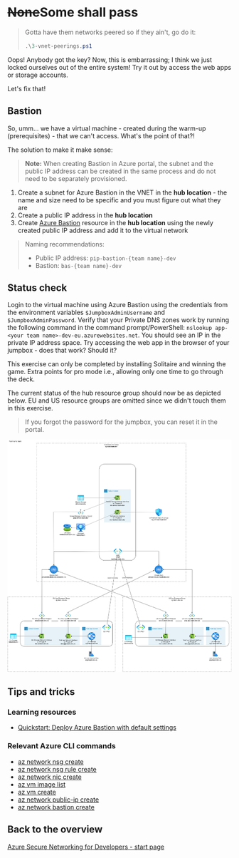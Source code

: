 <!-- markdownlint-disable MD033 -->
# <strike>None</strike>Some shall pass
<!-- markdownlint-enable MD033 -->

> Gotta have them networks peered so if they ain't, go do it:
>
> ```ps1
> .\3-vnet-peerings.ps1
> ```

Oops! Anybody got the key? Now, this is embarrassing; I think we just locked ourselves out of the entire system! Try it out by access the web apps or storage accounts.

Let's fix that!

## Bastion

So, umm... we have a virtual machine - created during the warm-up (prerequisites) - that we can't access. What's the point of that?!

The solution to make it make sense:

> **Note:** When creating Bastion in Azure portal, the subnet and the public IP address can be created in the same process and do not need to be separately provisioned.

1. Create a subnet for Azure Bastion in the VNET in the **hub location** - the name and size need to be specific and you must figure out what they are
1. Create a public IP address in the **hub location**
1. Create [Azure Bastion](https://learn.microsoft.com/azure/bastion/bastion-overview) resource in the **hub location** using the newly created public IP address and add it to the virtual network

> Naming recommendations:
>
> * Public IP address: `pip-bastion-{team name}-dev`
> * Bastion: `bas-{team name}-dev`

## Status check

Login to the virtual machine using Azure Bastion using the credentials from the environment variables `$JumpboxAdminUsername` and `$JumpboxAdminPassword`. Verify that your Private DNS zones work by running the following command in the command prompt/PowerShell: `nslookup app-<your team name>-dev-eu.azurewebsites.net`. You should see an IP in the private IP address space. Try accessing the web app in the browser of your jumpbox - does that work? Should it?

This exercise can only be completed by installing Solitaire and winning the game. Extra points for pro mode i.e., allowing only one time to go through the deck.

The current status of the hub resource group should now be as depicted below. EU and US resource groups are omitted since we didn't touch them in this exercise.

> If you forgot the password for the jumpbox, you can reset it in the portal.

![3](../../assets/3-architecture.drawio.png)

## Tips and tricks

### Learning resources

* [Quickstart: Deploy Azure Bastion with default settings](https://learn.microsoft.com/azure/bastion/quickstart-host-portal)

### Relevant Azure CLI commands

* [az network nsg create](https://learn.microsoft.com/cli/azure/network/nsg?view=azure-cli-latest#az-network-nsg-create)
* [az network nsg rule create](https://learn.microsoft.com/cli/azure/network/nsg/rule?view=azure-cli-latest#az-network-nsg-rule-create)
* [az network nic create](https://learn.microsoft.com/cli/azure/network/nic?view=azure-cli-latest#az-network-nic-create)
* [az vm image list](https://learn.microsoft.com/cli/azure/vm/image?view=azure-cli-latest#az-vm-image-list)
* [az vm create](https://learn.microsoft.com/cli/azure/vm?view=azure-cli-latest#az-vm-create)
* [az network public-ip create](https://learn.microsoft.com/cli/azure/network/public-ip?view=azure-cli-latest#az-network-public-ip-create)
* [az network bastion create](https://learn.microsoft.com/cli/azure/network/bastion?view=azure-cli-latest#az-network-bastion-create)

## Back to the overview

[Azure Secure Networking for Developers - start page](/README.md)
